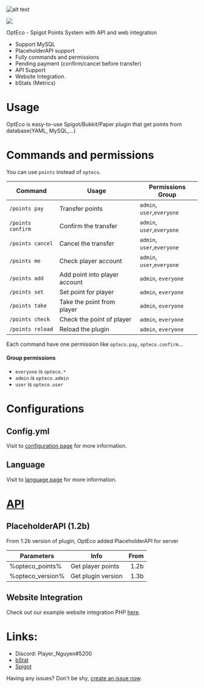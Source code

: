 ![alt text][logo]

[logo]: https://raw.githubusercontent.com/PlayerNguyen/OptEco/0be367354df5f3341272e27604bfe7afe66a26ea/logo/Banner.png "Logo"

[![](https://jitpack.io/v/PlayerNguyen/OptEco.svg)](https://jitpack.io/#PlayerNguyen/OptEco)

OptEco - Spigot Points System with API and web integration
* Support MySQL 
* PlaceholderAPI support
* Fully commands and permissions
* Pending payment (confirm/cancel before transfer)
* API Support
* Website Integration.
* bStats (Metrics) 
# Usage
OptEco is easy-to-use Spigot/Bukkit/Paper plugin that get points from database(YAML, MySQL,...) 
# Commands and permissions
You can use `points` instead of `opteco`.

| Command         | Usage                           | Permissions Group             |   
|-----------------|------------------------         |-------------------------------|
|`/points pay`    | Transfer points                 | `admin`, `user`,`everyone`    |
|`/points confirm`| Confirm the transfer            | `admin`, `user`,`everyone`    |
|`/points cancel` | Cancel the transfer             | `admin`, `user`,`everyone`    |
|`/points me`     | Check player account            | `admin`, `user`,`everyone`    |
|`/points add`    | Add point into player account   | `admin`, `everyone`           |
|`/points set`    | Set point for player            | `admin`, `everyone`           |
|`/points take`   | Take the point from player      | `admin`, `everyone`           |
|`/points check`  | Check the point of player       | `admin`, `everyone`           |
|`/points reload` | Reload the plugin               | `admin`, `everyone`           |

Each command have one permission like `opteco.pay`, `opteco.confirm`...
#### Group permissions   
* `everyone` is `opteco.*`
* `admin` is `opteco.admin`
* `user` is `opteco.user`

# Configurations
## Config.yml
Visit to [configuration page](CONFIGURATION.md) for more information. 

## Language
Visit to [language page](language/README.md) for more information.

# [API](https://github.com/PlayerNguyen/OptEco/blob/master/API.MD)


## PlaceholderAPI (1.2b)
From 1.2b version of plugin, OptEco added PlaceholderAPI for server

|Parameters         |Info                   |   From    |
|-------------------|-------------------    |----------:|
|%opteco_points%    | Get player points     |1.2b       | 
|%opteco_version%   | Get plugin version    |1.3b       |


## Website Integration
Check out our example website integration PHP [here](web_integration).

# Links:
* Discord: Player_Nguyen#5200
* [bStat](https://bstats.org/plugin/bukkit/OptEco/6793)
* [Spigot](https://www.spigotmc.org/resources/opteco-placeholderapi-mysql-support-api-web-integration-points-system.76179/)

Having any issues? Don't be shy, [create an issue now](https://github.com/PlayerNguyen/OptEco/issues).